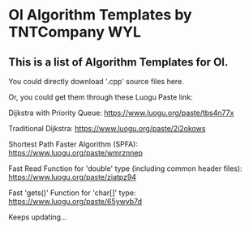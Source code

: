 # OI Algorithm Templates by TNTCompany WYL

## This is a list of Algorithm Templates for OI.

You could directly download '.cpp' source files here.

Or, you could get them through these Luogu Paste link:

Dijkstra with Priority Queue: https://www.luogu.org/paste/tbs4n77x

Traditional Dijkstra: https://www.luogu.org/paste/2i2okows

Shortest Path Faster Algorithm (SPFA): https://www.luogu.org/paste/wmrznnep

Fast Read Function for 'double' type (including common header files): https://www.luogu.org/paste/ziatpz94

Fast 'gets()' Function for 'char[]' type: https://www.luogu.org/paste/65ywyb7d

Keeps updating...
